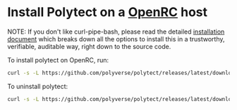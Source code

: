 # Install Polytect on a [OpenRC](https://wiki.gentoo.org/wiki/Project:OpenRC) host

NOTE: If you don't like curl-pipe-bash, please read the detailed [installation document](../README.md) which breaks down all the options to install this in a trustworthy, verifiable, auditable way, right down to the source code.

To install polytect on OpenRC, run:

```.bash
curl -s -L https://github.com/polyverse/polytect/releases/latest/download/openrc-install.sh | sh -s <polycorder auth key> [optional nodeid]
```

To uninstall polytect:

```.bash
curl -s -L https://github.com/polyverse/polytect/releases/latest/download/openrc-install.sh | sh -s uninstall
```
